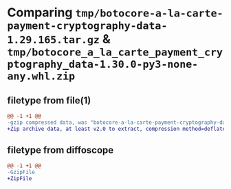 # Comparing `tmp/botocore-a-la-carte-payment-cryptography-data-1.29.165.tar.gz` & `tmp/botocore_a_la_carte_payment_cryptography_data-1.30.0-py3-none-any.whl.zip`

## filetype from file(1)

```diff
@@ -1 +1 @@
-gzip compressed data, was "botocore-a-la-carte-payment-cryptography-data-1.29.165.tar", last modified: Sat Jul  1 01:50:03 2023, max compression
+Zip archive data, at least v2.0 to extract, compression method=deflate
```

## filetype from diffoscope

```diff
@@ -1 +1 @@
-GzipFile
+ZipFile
```

